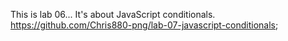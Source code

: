This is lab 06...
It's about JavaScript conditionals.
https://github.com/Chris880-png/lab-07-javascript-conditionals;
